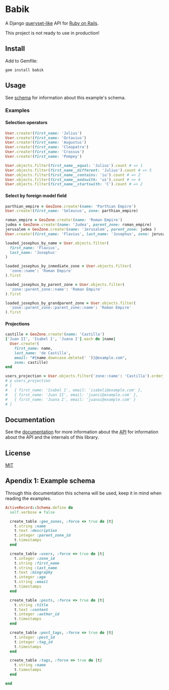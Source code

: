 # Babik

A Django [queryset-like](https://docs.djangoproject.com/en/2.0/ref/models/querysets/) API for [Ruby on Rails](https://rubyonrails.org/).

This project is not ready to use in production!

## Install

Add to Gemfile:

```
gem install babik
```

## Usage

See [schema](/README.md#apendix-1:-example-schema) for information about this example's schema.

### Examples


#### Selection operators

```ruby
User.create!(first_name: 'Julius')
User.create!(first_name: 'Octavius')
User.create!(first_name: 'Augustus')
User.create!(first_name: 'Cleopatra')
User.create!(first_name: 'Crassus')
User.create!(first_name: 'Pompey')

User.objects.filter(first_name__equal: 'Julius').count # => 1
User.objects.filter(first_name__different: 'Julius').count # => 5
User.objects.filter(first_name__contains: 'iu').count # => 2
User.objects.filter(first_name__endswith: 'us').count # => 4
User.objects.filter(first_name__startswith: 'C').count # => 2

```

#### Select by foreign model field

```ruby
parthian_empire = GeoZone.create!(name: 'Parthian Empire')
User.create!(first_name: 'Seleucus', zone: parthian_empire)

roman_empire = GeoZone.create!(name: 'Roman Empire')
judea = GeoZone.create!(name: 'Judea', parent_zone: roman_empire)
jerusalem = GeoZone.create!(name: 'Jerusalem', parent_zone: judea )
User.create!(first_name: 'Flavius', last_name: 'Josephux', zone: jerusalem)

loaded_josephus_by_name = User.objects.filter(
  first_name: 'Flavius',
  last_name: 'Josephus'
)

loaded_josephus_by_inmediate_zone = User.objects.filter(
  'zone::name': 'Roman Empire'
).first

loaded_josephus_by_parent_zone = User.objects.filter(
  'zone::parent_zone::name': 'Roman Empire'
).first

loaded_josephus_by_grandparent_zone = User.objects.filter(
  'zone::parent_zone::parent_zone::name': 'Roman Empire'
).first

```

#### Projections

```ruby
castille = GeoZone.create!(name: 'Castilla')
['Juan II', 'Isabel I', 'Juana I'].each do |name|
  User.create!(
    first_name: name,
    last_name: 'de Castilla',
    email: "#{name.downcase.delete(' ')}@example.com",
    zone: castille)
end
```

```ruby
users_projection = User.objects.filter('zone::name': 'Castilla').order_by('first_name').project('first_name', 'email')
# p users_projection
# [
#   { first_name: 'Isabel I', email: 'isabeli@example.com' },
#   { first_name: 'Juan II', email: 'juanii@example.com' },
#   { first_name: 'Juana I', email: 'juanai@example.com' }
# ]
```


## Documentation

See the [documentation](doc/README.md) for more information
about the [API](doc/README.md#API) for information about the API and the
internals of this library.

## License

[MIT](LICENSE)

## Apendix 1: Example schema

Through this documentation this schema will be used, keep it in mind when
reading the examples.

```ruby
ActiveRecord::Schema.define do
  self.verbose = false

  create_table :geo_zones, :force => true do |t|
    t.string :name
    t.text :description
    t.integer :parent_zone_id
    t.timestamps
  end

  create_table :users, :force => true do |t|
    t.integer :zone_id
    t.string :first_name
    t.string :last_name
    t.text :biography
    t.integer :age
    t.string :email
    t.timestamps
  end

  create_table :posts, :force => true do |t|
    t.string :title
    t.text :content
    t.integer :author_id
    t.timestamps
  end

  create_table :post_tags, :force => true do |t|
    t.integer :post_id
    t.integer :tag_id
    t.timestamps
  end

  create_table :tags, :force => true do |t|
    t.string :name
    t.timestamps
  end

end
```